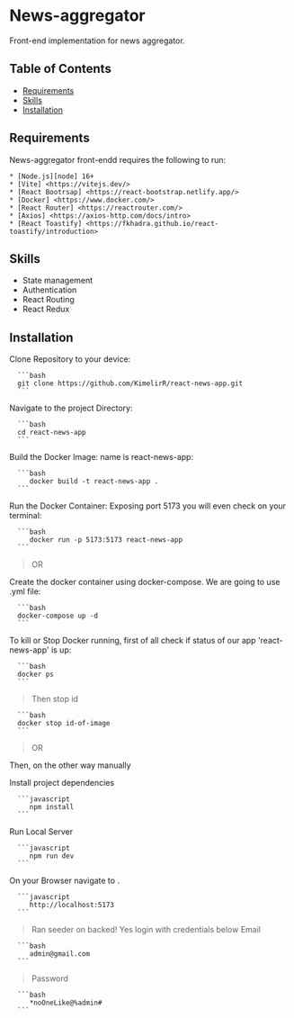 News-aggregator
==========

Front-end implementation for news aggregator.

Table of Contents
-----------------

* [Requirements](#requirements)
* [Skills](#skills)
* [Installation](#installation)

Requirements
------------

News-aggregator front-endd requires the following to run:

    * [Node.js][node] 16+
    * [Vite] <https://vitejs.dev/> 
    * [React Bootrsap] <https://react-bootstrap.netlify.app/>
    * [Docker] <https://www.docker.com/>
    * [React Router] <https://reactrouter.com/>
    * [Axios] <https://axios-http.com/docs/intro>
    * [React Toastify] <https://fkhadra.github.io/react-toastify/introduction>

Skills
------------

* State management
* Authentication
* React Routing
* React Redux

Installation
------------

Clone Repository to your device:

      ```bash
      git clone https://github.com/KimelirR/react-news-app.git
      ```

Navigate to the project Directory:

      ```bash
      cd react-news-app
      ```

Build the Docker Image: name is react-news-app:

      ```bash
         docker build -t react-news-app .
      ```

Run the Docker Container: Exposing port 5173 you will even check on your terminal:

      ```bash
         docker run -p 5173:5173 react-news-app
      ```

> OR

Create the docker container using docker-compose. We are going to use .yml file:

      ```bash
      docker-compose up -d
      ```

To kill or Stop Docker running, first of all check if status of our app 'react-news-app' is up:

      ```bash
      docker ps
      ```

> Then stop id

      ```bash
      docker stop id-of-image
      ```

> OR

Then, on the other way manually

Install project dependencies

      ```javascript
         npm install
      ```

Run Local Server

      ```javascript
         npm run dev
      ```

On your Browser navigate to .

      ```javascript
         http://localhost:5173
      ```

> Ran seeder on backed! Yes login with credentials below
> Email

      ```bash
         admin@gmail.com
      ```

> Password

      ```bash
         *noOneLike@%admin#
      ```
